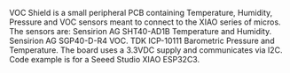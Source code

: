 VOC Shield is a small peripheral PCB containing Temperature, Humidity, Pressure and VOC sensors meant to connect to the XIAO series of micros. 
The sensors are: 
Sensirion AG SHT40-AD1B Temperature and Humidity.
Sensirion AG SGP40-D-R4 VOC.
TDK ICP-10111 Barometric Pressure and Temperature.
The board uses a 3.3VDC supply and communicates via I2C.
Code example is for a Seeed Studio XIAO ESP32C3.
